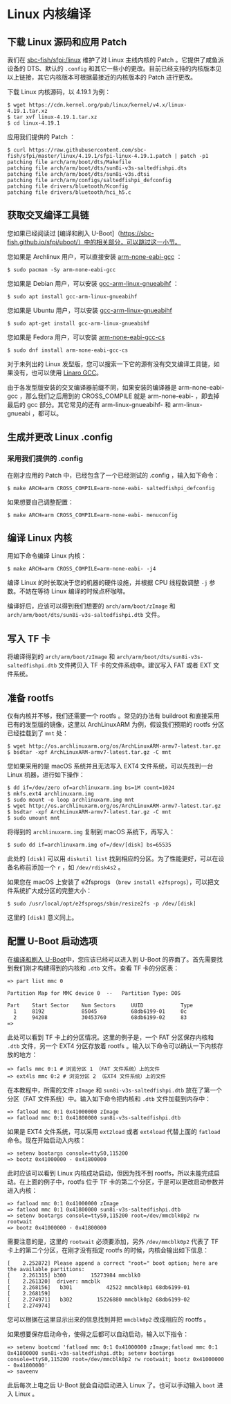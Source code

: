 # Linux 内核编译

## 下载 Linux 源码和应用 Patch

我们在 [sbc-fish/sfpi:/linux](https://github.com/sbc-fish/sfpi/tree/master/u-boot) 维护了对 Linux 主线内核的 Patch 。它提供了咸鱼派设备的 DTS、默认的 `.config` 和其它一些小的更改。目前已经支持的内核版本见以上链接，其它内核版本可根据最接近的内核版本的 Patch 进行更改。

下载 Linux 内核源码，以 4.19.1 为例：

```shell
$ wget https://cdn.kernel.org/pub/linux/kernel/v4.x/linux-4.19.1.tar.xz
$ tar xvf linux-4.19.1.tar.xz
$ cd linux-4.19.1
```

应用我们提供的 Patch ：

```shell
$ curl https://raw.githubusercontent.com/sbc-fish/sfpi/master/linux/4.19.1/sfpi-linux-4.19.1.patch | patch -p1
patching file arch/arm/boot/dts/Makefile
patching file arch/arm/boot/dts/sun8i-v3s-saltedfishpi.dts
patching file arch/arm/boot/dts/sun8i-v3s.dtsi
patching file arch/arm/configs/saltedfishpi_defconfig
patching file drivers/bluetooth/Kconfig
patching file drivers/bluetooth/hci_h5.c
```

## 获取交叉编译工具链

您如果已经阅读过 [编译和刷入 U-Boot]（https://sbc-fish.github.io/sfpi/uboot/）中的相关部分，可以跳过这一小节。

您如果是 Archlinux 用户，可以直接安装 [arm-none-eabi-gcc](https://www.archlinux.org/packages/community/x86_64/arm-none-eabi-gcc/) ：

```shell
$ sudo pacman -Sy arm-none-eabi-gcc
```

您如果是 Debian 用户，可以安装  [gcc-arm-linux-gnueabihf](https://packages.debian.org/buster/gcc-arm-linux-gnueabihf) ：

```shell
$ sudo apt install gcc-arm-linux-gnueabihf
```

您如果是 Ubuntu 用户，可以安装 [gcc-arm-linux-gnueabihf](https://packages.ubuntu.com/bionic/gcc-arm-linux-gnueabihf)

```shell
$ sudo apt-get install gcc-arm-linux-gnueabihf
```

您如果是 Fedora 用户，可以安装 [arm-none-eabi-gcc-cs](https://rpmfind.net/linux/rpm2html/search.php?query=arm-none-eabi-gcc)

```shell
$ sudo dnf install arm-none-eabi-gcc-cs
```

对于未列出的 Linux 发型版，您可以搜索一下它的源有没有交叉编译工具链，如果没有，也可以使用 [Linaro GCC](https://releases.linaro.org/components/toolchain/binaries/latest-7/arm-eabi/)。

由于各发型版安装的交叉编译器前缀不同，如果安装的编译器是 arm-none-eabi-gcc ，那么我们之后用到的 CROSS_COMPILE 就是 arm-none-eabi- ，即去掉最后的 gcc 部分。其它常见的还有 arm-linux-gnueabihf- 和 arm-linux-gnueabi ，都可以。

## 生成并更改 Linux .config

### 采用我们提供的 .config

在刚才应用的 Patch 中，已经包含了一个已经测试的 .config ，输入如下命令：

```shell
$ make ARCH=arm CROSS_COMPILE=arm-none-eabi- saltedfishpi_defconfig
```

如果想要自己调整配置：

```shell
$ make ARCH=arm CROSS_COMPILE=arm-none-eabi- menuconfig
```

## 编译 Linux 内核

用如下命令编译 Linux 内核：

```shell
$ make ARCH=arm CROSS_COMPILE=arm-none-eabi- -j4
```

编译 Linux 的时长取决于您的机器的硬件设施，并根据 CPU 线程数调整 `-j` 参数。不妨在等待 Linux 编译的时候点杯咖啡。

编译好后，应该可以得到我们想要的 `arch/arm/boot/zImage` 和 `arch/arm/boot/dts/sun8i-v3s-saltedfishpi.dtb` 文件。

## 写入 TF 卡

将编译得到的 `arch/arm/boot/zImage` 和 `arch/arm/boot/dts/sun8i-v3s-saltedfishpi.dtb` 文件拷贝入 TF 卡的文件系统中。建议写入 FAT 或者 EXT 文件系统。

## 准备 rootfs

仅有内核并不够，我们还需要一个 rootfs 。常见的办法有 buildroot 和直接采用已有的发型版的镜像，这里以 ArchLinuxARM 为例，假设我们预期的 rootfs 分区已经挂载到了 `mnt` 处：

```shell
$ wget http://os.archlinuxarm.org/os/ArchLinuxARM-armv7-latest.tar.gz
$ bsdtar -xpf ArchLinuxARM-armv7-latest.tar.gz -C mnt
```

您如果采用的是 macOS 系统并且无法写入 EXT4 文件系统，可以先找到一台 Linux 机器，进行如下操作：

```shell
$ dd if=/dev/zero of=archlinuxarm.img bs=1M count=1024
$ mkfs.ext4 archlinuxarm.img
$ sudo mount -o loop archlinuxarm.img mnt
$ wget http://os.archlinuxarm.org/os/ArchLinuxARM-armv7-latest.tar.gz
$ bsdtar -xpf ArchLinuxARM-armv7-latest.tar.gz -C mnt
$ sudo umount mnt
```

将得到的 `archlinuxarm.img` 复制到 macOS 系统下，再写入：

```shell
$ sudo dd if=archlinuxarm.img of=/dev/[disk] bs=65535
```

此处的 `[disk]` 可以用 `diskutil list` 找到相应的分区。为了性能更好，可以在设备名称前添加一个 `r` ，如 `/dev/rdisk4s2` 。

如果您在 macOS 上安装了 e2fsprogs （`brew install e2fsprogs`），可以把文件系统扩大成分区的完整大小：

```shell
$ sudo /usr/local/opt/e2fsprogs/sbin/resize2fs -p /dev/[disk]
```

这里的 `[disk]` 意义同上。


## 配置 U-Boot 启动选项

在[编译和刷入 U-Boot](https://sbc-fish.github.io/sfpi/uboot/)中，您应该已经可以进入到 U-Boot 的界面了。首先需要找到我们刚才构建得到的内核和 `.dtb` 文件。查看 TF 卡的分区表：

```shell
=> part list mmc 0

Partition Map for MMC device 0  --   Partition Type: DOS

Part    Start Sector    Num Sectors     UUID            Type
  1     8192            85045           68db6199-01     0c
  2     94208           30453760        68db6199-02     83
=>
```

此处可以看到 TF 卡上的分区情况。这里的例子是，一个 FAT 分区保存内核和 `.dtb` 文件，另一个 EXT4 分区存放着 rootfs 。输入以下命令可以确认一下内核存放的地方：

```shell
=> fatls mmc 0:1 # 浏览分区 1 （FAT 文件系统）上的文件
=> ext4ls mmc 0:2 # 浏览分区 2 （EXT4 文件系统）上的文件
```

在本教程中，所需的文件 `zImage` 和 `sun8i-v3s-saltedfishpi.dtb` 放在了第一个分区（FAT 文件系统）中。输入如下命令把内核和 `.dtb` 文件加载到内存中：

```shell
=> fatload mmc 0:1 0x41000000 zImage
=> fatload mmc 0:1 0x41800000 sun8i-v3s-saltedfishpi.dtb
```

如果是 EXT4 文件系统，可以采用 `ext2load` 或者 `ext4load` 代替上面的 `fatload` 命令。现在开始启动入内核：

```shell
=> setenv bootargs console=ttyS0,115200
=> bootz 0x41000000 - 0x41800000
```

此时应该可以看到 Linux 内核成功启动，但因为找不到 rootfs，所以未能完成启动。在上面的例子中，rootfs 位于 TF 卡的第二个分区，于是可以更改启动参数并进入内核：

```shell
=> fatload mmc 0:1 0x41000000 zImage
=> fatload mmc 0:1 0x41800000 sun8i-v3s-saltedfishpi.dtb
=> setenv bootargs console=ttyS0,115200 root=/dev/mmcblk0p2 rw rootwait
=> bootz 0x41000000 - 0x41800000
```

需要注意的是，这里的 `rootwait` 必须要添加，另外 `/dev/mmcblk0p2` 代表了 TF 卡上的第二个分区，在刚才没有指定 rootfs 的时候，内核会输出如下信息：

```
[    2.252872] Please append a correct "root=" boot option; here are the available partitions:
[    2.261315] b300        15273984 mmcblk0
[    2.261320]  driver: mmcblk
[    2.268156]   b301           42522 mmcblk0p1 68db6199-01
[    2.268159]
[    2.274971]   b302        15226880 mmcblk0p2 68db6199-02
[    2.274974]
```

您可以根据在这里显示出来的信息找到并把 `mmcblk0p2` 改成相应的 rootfs 。

如果想要保存启动命令，使得之后都可以自动启动，输入以下指令：

```
=> setenv bootcmd 'fatload mmc 0:1 0x41000000 zImage;fatload mmc 0:1 0x41800000 sun8i-v3s-saltedfishpi.dtb; setenv bootargs console=ttyS0,115200 root=/dev/mmcblk0p2 rw rootwait; bootz 0x41000000 - 0x41800000'
=> saveenv
```

此后每次上电之后 U-Boot 就会自动启动进入 Linux 了。也可以手动输入 `boot` 进入 Linux 。
